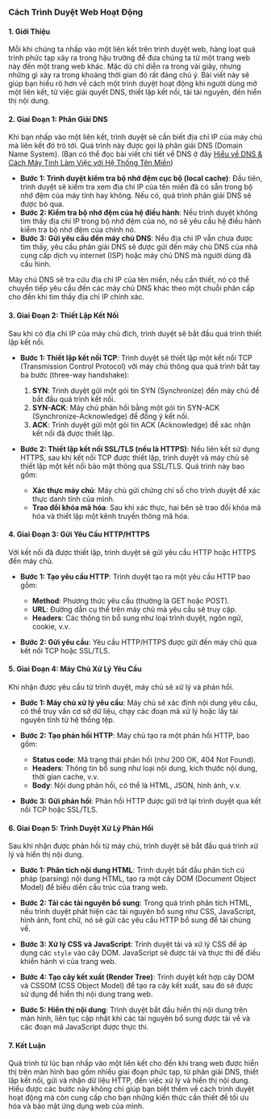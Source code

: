 ### Cách Trình Duyệt Web Hoạt Động

#### 1. **Giới Thiệu**
Mỗi khi chúng ta nhấp vào một liên kết trên trình duyệt web, hàng loạt quá trình phức tạp xảy ra trong hậu trường để đưa chúng ta từ một trang web này đến một trang web khác. Mặc dù chỉ diễn ra trong vài giây, nhưng những gì xảy ra trong khoảng thời gian đó rất đáng chú ý. Bài viết này sẽ giúp bạn hiểu rõ hơn về cách một trình duyệt hoạt động khi người dùng mở một liên kết, từ việc giải quyết DNS, thiết lập kết nối, tải tài nguyên, đến hiển thị nội dung.

#### 2. **Giai Đoạn 1: Phân Giải DNS**
Khi bạn nhấp vào một liên kết, trình duyệt sẽ cần biết địa chỉ IP của máy chủ mà liên kết đó trỏ tới. Quá trình này được gọi là phân giải DNS (Domain Name System). (Bạn có thể đọc bài viết chi tiết về DNS ở đây [Hiểu về DNS & Cách Máy Tính Làm Việc với Hệ Thống Tên Miền](https://hackmd.io/@nquangit/how-dns-work))

- **Bước 1: Trình duyệt kiểm tra bộ nhớ đệm cục bộ (local cache)**: Đầu tiên, trình duyệt sẽ kiểm tra xem địa chỉ IP của tên miền đã có sẵn trong bộ nhớ đệm của máy tính hay không. Nếu có, quá trình phân giải DNS sẽ được bỏ qua.
- **Bước 2: Kiểm tra bộ nhớ đệm của hệ điều hành**: Nếu trình duyệt không tìm thấy địa chỉ IP trong bộ nhớ đệm của nó, nó sẽ yêu cầu hệ điều hành kiểm tra bộ nhớ đệm của chính nó.
- **Bước 3: Gửi yêu cầu đến máy chủ DNS**: Nếu địa chỉ IP vẫn chưa được tìm thấy, yêu cầu phân giải DNS sẽ được gửi đến máy chủ DNS của nhà cung cấp dịch vụ internet (ISP) hoặc máy chủ DNS mà người dùng đã cấu hình.

Máy chủ DNS sẽ tra cứu địa chỉ IP của tên miền, nếu cần thiết, nó có thể chuyển tiếp yêu cầu đến các máy chủ DNS khác theo một chuỗi phân cấp cho đến khi tìm thấy địa chỉ IP chính xác.

#### 3. **Giai Đoạn 2: Thiết Lập Kết Nối**
Sau khi có địa chỉ IP của máy chủ đích, trình duyệt sẽ bắt đầu quá trình thiết lập kết nối.

- **Bước 1: Thiết lập kết nối TCP**: Trình duyệt sẽ thiết lập một kết nối TCP (Transmission Control Protocol) với máy chủ thông qua quá trình bắt tay ba bước (three-way handshake):
  1. **SYN**: Trình duyệt gửi một gói tin SYN (Synchronize) đến máy chủ để bắt đầu quá trình kết nối.
  2. **SYN-ACK**: Máy chủ phản hồi bằng một gói tin SYN-ACK (Synchronize-Acknowledge) để đồng ý kết nối.
  3. **ACK**: Trình duyệt gửi một gói tin ACK (Acknowledge) để xác nhận kết nối đã được thiết lập.

- **Bước 2: Thiết lập kết nối SSL/TLS (nếu là HTTPS)**: Nếu liên kết sử dụng HTTPS, sau khi kết nối TCP được thiết lập, trình duyệt và máy chủ sẽ thiết lập một kết nối bảo mật thông qua SSL/TLS. Quá trình này bao gồm:
  - **Xác thực máy chủ**: Máy chủ gửi chứng chỉ số cho trình duyệt để xác thực danh tính của mình.
  - **Trao đổi khóa mã hóa**: Sau khi xác thực, hai bên sẽ trao đổi khóa mã hóa và thiết lập một kênh truyền thông mã hóa.

#### 4. **Giai Đoạn 3: Gửi Yêu Cầu HTTP/HTTPS**
Với kết nối đã được thiết lập, trình duyệt sẽ gửi yêu cầu HTTP hoặc HTTPS đến máy chủ.

- **Bước 1: Tạo yêu cầu HTTP**: Trình duyệt tạo ra một yêu cầu HTTP bao gồm:
  - **Method**: Phương thức yêu cầu (thường là GET hoặc POST).
  - **URL**: Đường dẫn cụ thể trên máy chủ mà yêu cầu sẽ truy cập.
  - **Headers**: Các thông tin bổ sung như loại trình duyệt, ngôn ngữ, cookie, v.v.
  
- **Bước 2: Gửi yêu cầu**: Yêu cầu HTTP/HTTPS được gửi đến máy chủ qua kết nối TCP hoặc SSL/TLS.

#### 5. **Giai Đoạn 4: Máy Chủ Xử Lý Yêu Cầu**
Khi nhận được yêu cầu từ trình duyệt, máy chủ sẽ xử lý và phản hồi.

- **Bước 1: Máy chủ xử lý yêu cầu**: Máy chủ sẽ xác định nội dung yêu cầu, có thể truy vấn cơ sở dữ liệu, chạy các đoạn mã xử lý hoặc lấy tài nguyên tĩnh từ hệ thống tệp.
  
- **Bước 2: Tạo phản hồi HTTP**: Máy chủ tạo ra một phản hồi HTTP, bao gồm:
  - **Status code**: Mã trạng thái phản hồi (như 200 OK, 404 Not Found).
  - **Headers**: Thông tin bổ sung như loại nội dung, kích thước nội dung, thời gian cache, v.v.
  - **Body**: Nội dung phản hồi, có thể là HTML, JSON, hình ảnh, v.v.

- **Bước 3: Gửi phản hồi**: Phản hồi HTTP được gửi trở lại trình duyệt qua kết nối TCP hoặc SSL/TLS.

#### 6. **Giai Đoạn 5: Trình Duyệt Xử Lý Phản Hồi**
Sau khi nhận được phản hồi từ máy chủ, trình duyệt sẽ bắt đầu quá trình xử lý và hiển thị nội dung.

- **Bước 1: Phân tích nội dung HTML**: Trình duyệt bắt đầu phân tích cú pháp (parsing) nội dung HTML, tạo ra một cây DOM (Document Object Model) để biểu diễn cấu trúc của trang web.
  
- **Bước 2: Tải các tài nguyên bổ sung**: Trong quá trình phân tích HTML, nếu trình duyệt phát hiện các tài nguyên bổ sung như CSS, JavaScript, hình ảnh, font chữ, nó sẽ gửi các yêu cầu HTTP bổ sung để tải chúng về.
  
- **Bước 3: Xử lý CSS và JavaScript**: Trình duyệt tải và xử lý CSS để áp dụng các `style` vào cây DOM. JavaScript sẽ được tải và thực thi để điều khiển hành vi của trang web.
  
- **Bước 4: Tạo cây kết xuất (Render Tree)**: Trình duyệt kết hợp cây DOM và CSSOM (CSS Object Model) để tạo ra cây kết xuất, sau đó sẽ được sử dụng để hiển thị nội dung trang web.
  
- **Bước 5: Hiển thị nội dung**: Trình duyệt bắt đầu hiển thị nội dung trên màn hình, liên tục cập nhật khi các tài nguyên bổ sung được tải về và các đoạn mã JavaScript được thực thi.

#### 7. **Kết Luận**
Quá trình từ lúc bạn nhấp vào một liên kết cho đến khi trang web được hiển thị trên màn hình bao gồm nhiều giai đoạn phức tạp, từ phân giải DNS, thiết lập kết nối, gửi và nhận dữ liệu HTTP, đến việc xử lý và hiển thị nội dung. Hiểu được các bước này không chỉ giúp bạn biết thêm về cách trình duyệt hoạt động mà còn cung cấp cho bạn những kiến thức cần thiết để tối ưu hóa và bảo mật ứng dụng web của mình.
